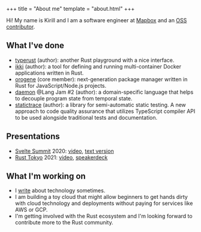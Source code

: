 +++
title = "About me"
template = "about.html"
+++

Hi! My name is Kirill and I am a software engineer at [Mapbox](https://www.mapbox.com/) and an [OSS contributor](https://github.com/jlkiri).

## What I've done

- [typerust](https://github.com/jlkiri/typerust) (author): another Rust playground with a nice interface.
- [ikki](https://github.com/jlkiri/ikki) (author): a tool for defining and running multi-container Docker applications written in Rust.
- [orogene](https://github.com/orogene/orogene) (core member): next-generation package manager written in Rust for JavaScript/Node.js projects.
- [daemon](https://github.com/langjam/jam0002/tree/main/daemon) @Lang Jam #2 (author): a domain-specific language that helps to decouple program state from temporal state.
- [statictrace](https://github.com/yumemi-inc/statictrace) (author): a library for semi-automatic static testing. A new approach to code quality assurance that utilizes TypeScript compiler API to be used alongside traditional tests and documentation.

## Presentations
-  [Svelte Summit](https://sveltesummit.com/) 2020: [video](https://www.youtube.com/watch?v=9S8GUTcMsgA),  [text version](https://www.kirillvasiltsov.com/writing/unlocking-the-power-of-svelte-actions/)
-  [Rust Tokyo](https://rust.tokyo/2021/lineup/en) 2021: [video](https://www.youtube.com/watch?v=qIUB7dPt5ZU), [speakerdeck](https://speakerdeck.com/jlkiri/node-dot-js-in-rust-how-to-do-it-and-what-to-expect-from-it)

## What I'm working on

- I [write](https://www.kirillvasiltsov.com/writing/) about technology sometimes.
- I am building a toy cloud that might allow beginners to get hands dirty with cloud technology and deployments without paying for services like AWS or GCP.
- I'm getting involved with the Rust ecosystem and I'm looking forward to contribute more to the Rust community.
